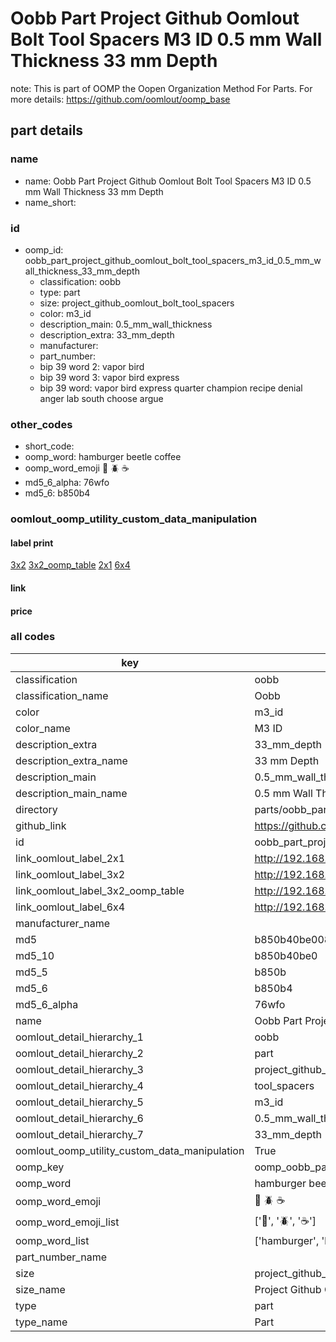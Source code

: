 # Oobb Part Project Github Oomlout Bolt Tool Spacers M3 ID 0.5 mm Wall Thickness 33 mm Depth  

note: This is part of OOMP the Oopen Organization Method For Parts. For more details: https://github.com/oomlout/oomp_base

##  part details
  







### name
* name: Oobb Part Project Github Oomlout Bolt Tool Spacers M3 ID 0.5 mm Wall Thickness 33 mm Depth
* name_short: 
### id
* oomp_id: oobb_part_project_github_oomlout_bolt_tool_spacers_m3_id_0.5_mm_wall_thickness_33_mm_depth
  * classification: oobb
  * type: part
  * size: project_github_oomlout_bolt_tool_spacers
  * color: m3_id
  * description_main: 0.5_mm_wall_thickness
  * description_extra: 33_mm_depth
  * manufacturer: 
  * part_number: 
  * bip 39 word 2: vapor bird
  * bip 39 word 3: vapor bird express
  * bip 39 word: vapor bird express quarter champion recipe denial anger lab south choose argue

### other_codes
* short_code: 
* oomp_word: hamburger beetle coffee
* oomp_word_emoji :hamburger: :beetle: :coffee:
* md5_6_alpha: 76wfo
* md5_6: b850b4






### oomlout_oomp_utility_custom_data_manipulation
#### label print
[3x2](http://192.168.1.245:1112/?label=oomp%2076wfo)
[3x2_oomp_table](http://192.168.1.108:1112/?label=oomp%2076wfo)
[2x1](http://192.168.1.242:1112/?label=oomp%2076wfo)
[6x4](http://192.168.1.55:1112/?label=oomp%2076wfo)    

#### link

                              

#### price







### all codes 
| key | value |  
| --- | --- |  
| classification | oobb |  
| classification_name | Oobb |  
| color | m3_id |  
| color_name | M3 ID |  
| description_extra | 33_mm_depth |  
| description_extra_name | 33 mm Depth |  
| description_main | 0.5_mm_wall_thickness |  
| description_main_name | 0.5 mm Wall Thickness |  
| directory | parts/oobb_part_project_github_oomlout_bolt_tool_spacers_m3_id_0.5_mm_wall_thickness_33_mm_depth |  
| github_link | https://github.com/oomlout/oomlout_oomp_part_src/tree/main/parts/oobb_part_project_github_oomlout_bolt_tool_spacers_m3_id_0.5_mm_wall_thickness_33_mm_depth |  
| id | oobb_part_project_github_oomlout_bolt_tool_spacers_m3_id_0.5_mm_wall_thickness_33_mm_depth |  
| link_oomlout_label_2x1 | http://192.168.1.242:1112/?label=oomp%2076wfo |  
| link_oomlout_label_3x2 | http://192.168.1.245:1112/?label=oomp%2076wfo |  
| link_oomlout_label_3x2_oomp_table | http://192.168.1.108:1112/?label=oomp%2076wfo |  
| link_oomlout_label_6x4 | http://192.168.1.55:1112/?label=oomp%2076wfo |  
| manufacturer_name |  |  
| md5 | b850b40be008a74ece930af6a185a78b |  
| md5_10 | b850b40be0 |  
| md5_5 | b850b |  
| md5_6 | b850b4 |  
| md5_6_alpha | 76wfo |  
| name | Oobb Part Project Github Oomlout Bolt Tool Spacers M3 ID 0.5 mm Wall Thickness 33 mm Depth |  
| oomlout_detail_hierarchy_1 | oobb |  
| oomlout_detail_hierarchy_2 | part |  
| oomlout_detail_hierarchy_3 | project_github_bolt |  
| oomlout_detail_hierarchy_4 | tool_spacers |  
| oomlout_detail_hierarchy_5 | m3_id |  
| oomlout_detail_hierarchy_6 | 0.5_mm_wall_thickness |  
| oomlout_detail_hierarchy_7 | 33_mm_depth |  
| oomlout_oomp_utility_custom_data_manipulation | True |  
| oomp_key | oomp_oobb_part_project_github_oomlout_bolt_tool_spacers_m3_id_0.5_mm_wall_thickness_33_mm_depth |  
| oomp_word | hamburger beetle coffee |  
| oomp_word_emoji | :hamburger: :beetle: :coffee: |  
| oomp_word_emoji_list | [':hamburger:', ':beetle:', ':coffee:'] |  
| oomp_word_list | ['hamburger', 'beetle', 'coffee'] |  
| part_number_name |  |  
| size | project_github_oomlout_bolt_tool_spacers |  
| size_name | Project Github Oomlout Bolt Tool Spacers |  
| type | part |  
| type_name | Part |  
